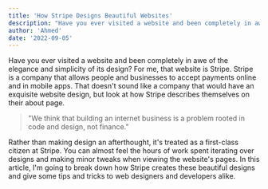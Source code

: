 ```yaml
---
title: 'How Stripe Designs Beautiful Websites'
description: "Have you ever visited a website and been completely in awe of the elegance and simplicity of its design? For me, that website is Stripe."
author: 'Ahmed'
date: '2022-09-05'
---
```


Have you ever visited a website and been completely in awe of the elegance and simplicity of its design? For me, that website is Stripe. Stripe is a company that allows people and businesses to accept payments online and in mobile apps. That doesn't sound like a company that would have an exquisite website design, but look at how Stripe describes themselves on their about page.
> "We think that building an internet business is a problem rooted in code and design, not finance."

Rather than making design an afterthought, it's treated as a first-class citizen at Stripe. You can almost feel the hours of work spent iterating over designs and making minor tweaks when viewing the website's pages. In this article, I'm going to break down how Stripe creates these beautiful designs and give some tips and tricks to web designers and developers alike.